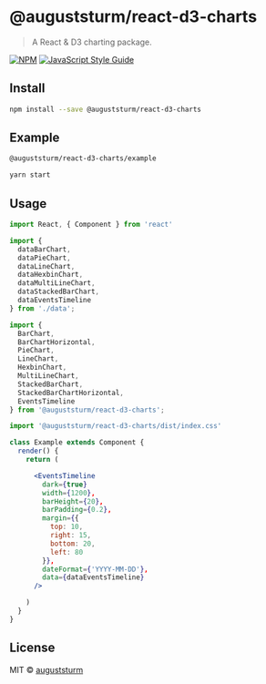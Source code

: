 # @auguststurm/react-d3-charts

> A React &amp; D3 charting package.

[![NPM](https://img.shields.io/npm/v/@auguststurm/react-d3-charts.svg)](https://www.npmjs.com/package/@auguststurm/react-d3-charts) [![JavaScript Style Guide](https://img.shields.io/badge/code_style-standard-brightgreen.svg)](https://standardjs.com)

## Install

```bash
npm install --save @auguststurm/react-d3-charts
```

## Example

```bash
@auguststurm/react-d3-charts/example

yarn start
```

## Usage

```jsx
import React, { Component } from 'react'

import {
  dataBarChart,
  dataPieChart,
  dataLineChart,
  dataHexbinChart,
  dataMultiLineChart,
  dataStackedBarChart,
  dataEventsTimeline
} from './data';

import {
  BarChart,
  BarChartHorizontal,
  PieChart,
  LineChart,
  HexbinChart,
  MultiLineChart,
  StackedBarChart,
  StackedBarChartHorizontal,
  EventsTimeline
} from '@auguststurm/react-d3-charts';

import '@auguststurm/react-d3-charts/dist/index.css'

class Example extends Component {
  render() {
    return (

      <EventsTimeline
        dark={true}
        width={1200},
        barHeight={20},
        barPadding={0.2},
        margin={{
          top: 10,
          right: 15,
          bottom: 20,
          left: 80
        }},
        dateFormat={'YYYY-MM-DD'},
        data={dataEventsTimeline}
      />

    )
  }
}
```

## License

MIT © [auguststurm](https://github.com/auguststurm)
